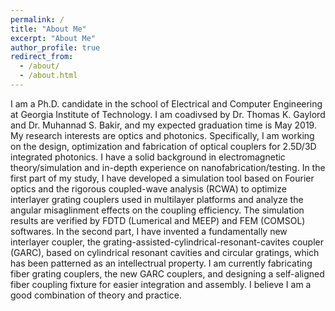 ```yaml
---
permalink: /
title: "About Me"
excerpt: "About Me"
author_profile: true
redirect_from: 
  - /about/
  - /about.html
---
```


I am a Ph.D. candidate in the school of Electrical and Computer Engineering at Georgia Institute of Technology. I am coadivsed by Dr. Thomas K. Gaylord and Dr. Muhannad S. Bakir, and my expected graduation time is May 2019. My research interests are optics and photonics. Specifically, I am working on the design, optimization and fabrication of optical couplers for 2.5D/3D integrated photonics. I have a solid background in electromagnetic theory/simulation and in-depth experience on nanofabrication/testing. In the first part of my study, I have developed a simulation tool based on Fourier optics and the rigorous coupled-wave analysis (RCWA) to optimize interlayer grating couplers used in multilayer platforms and analyze the angular misaglinment effects on the coupling efficiency. The simulation results are verified by FDTD (Lumerical and MEEP) and FEM (COMSOL) softwares. In the second part, I have invented a fundamentally new interlayer coupler, the grating-assisted-cylindrical-resonant-cavites coupler (GARC), based on cylindrical resonant cavities and circular gratings, which has been patterned as an intellectrual property. I am currently fabricating fiber grating couplers, the new GARC couplers, and designing a self-aligned fiber coupling fixture for easier integration and assembly. I believe I am a good combination of theory and practice. 
